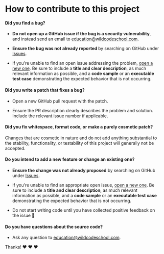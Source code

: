 # How to contribute to this project

#### **Did you find a bug?**

- **Do not open up a GitHub issue if the bug is a security vulnerability**, and instead send an email to education@wildcodeschool.com.

- **Ensure the bug was not already reported** by searching on GitHub under [Issues](https://github.com/wildcodeschool/js-template-fullstack/issues).

- If you're unable to find an open issue addressing the problem, [open a new one](https://github.com/wildcodeschool/js-template-fullstack/issues/new). Be sure to include a **title and clear description**, as much relevant information as possible, and a **code sample** or an **executable test case** demonstrating the expected behavior that is not occurring.

#### **Did you write a patch that fixes a bug?**

- Open a new GitHub pull request with the patch.

- Ensure the PR description clearly describes the problem and solution. Include the relevant issue number if applicable.

#### **Did you fix whitespace, format code, or make a purely cosmetic patch?**

Changes that are cosmetic in nature and do not add anything substantial to the stability, functionality, or testability of this project will generally not be accepted.

#### **Do you intend to add a new feature or change an existing one?**

- **Ensure the change was not already proposed** by searching on GitHub under [Issues](https://github.com/wildcodeschool/js-template-fullstack/issues).

- If you're unable to find an appropriate open issue, [open a new one](https://github.com/wildcodeschool/js-template-fullstack/issues/new). Be sure to include a **title and clear description**, as much relevant information as possible, and a **code sample** or an **executable test case** demonstrating the expected behavior that is not occurring.

- Do not start writing code until you have collected positive feedback on the issue 🙂

#### **Do you have questions about the source code?**

- Ask any question to education@wildcodeschool.com.

Thanks! :heart: :heart: :heart:

